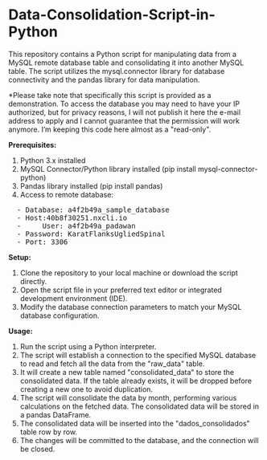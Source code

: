 # Data-Consolidation-Script-in-Python
 This repository contains a Python script for manipulating data from a MySQL remote database table and consolidating it into another MySQL table. The script utilizes the mysql.connector library for database connectivity and the pandas library for data manipulation.  
 
 *Please take note that specifically this script is provided as a demonstration. To access the database you may need to have your IP authorized, but for privacy reasons, I will not publish it here the e-mail address to apply and I cannot guarantee that the permission will work anymore. I’m keeping this code here almost as a "read-only".  

<b> Prerequisites:</b>  
 1.	Python 3.x installed
 2.	MySQL Connector/Python library installed (pip install mysql-connector-python)
 3.	Pandas library installed (pip install pandas)
 4.	Access to remote database:  
<pre>
  -	Database: a4f2b49a_sample_database  
  -	Host:40b8f30251.nxcli.io  
  -     User: a4f2b49a_padawan  
  -	Password: KaratFlanksUgliedSpinal  
  -	Port: 3306  
</pre>
 
<b>Setup:</b>  
1.	Clone the repository to your local machine or download the script directly.  
2.	Open the script file in your preferred text editor or integrated development environment (IDE).  
3.	Modify the database connection parameters to match your MySQL database configuration.  

<b>Usage:</b>  
1.	Run the script using a Python interpreter.
2.	The script will establish a connection to the specified MySQL database to read and fetch all the data from the "raw_data" table.
3.	It will create a new table named "consolidated_data" to store the consolidated data. If the table already exists, it will be dropped before creating a new one to avoid duplication.
4.	The script will consolidate the data by month, performing various calculations on the fetched data. The consolidated data will be stored in a pandas DataFrame.
5.	The consolidated data will be inserted into the "dados_consolidados" table row by row.
6.	The changes will be committed to the database, and the connection will be closed.
